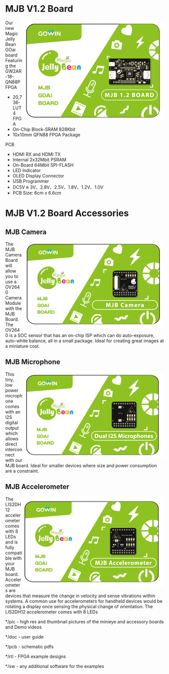 # MJB V1.2 Board

<img src="pic/MJB V1.2 Pic.jpg" align="right" width= "450">

Our new Magic Jelly Bean GOai board Featuring the GW2AR-18-QN88P FPGA

* 20,736-LUT4 FPGA
* On-Chip Block-SRAM 828Kbit
* 10x10mm QFN88 FPGA Package

PCB
* HDMI RX and HDMI TX
* Internal 2x32Mbit PSRAM
* On-Board 64Mbit SPI-FLASH
* LED Indicator
* OLED Display Connector
* USB Programmer
* DC5V è 3V、2.8V、2.5V、1.8V、1.2V、1.0V
* PCB Size: 6cm x 6.6cm

# MJB V1.2 Board Accessories

## MJB Camera 

<img src="pic/MJB-Cam.jpg" align="right" width= "450">

The MJB Camera Board will allow you to use a OV2640 Camera Module with the MJB Board. The OV2640 is a SOC sensor that has an on-chip ISP which can do auto-exposure, auto-white balance, all in a small package. Ideal for creating great images at a miniature cost.

## MJB Microphone

<img src="pic/MJB-Mic.jpg" align="right" width= "450">

This tiny, low power microphone comes with an I2S digital output which allows direct interconnect with our MJB board. Ideal for smaller devices where size and power consumption are a constraint.

## MJB Accelerometer

<img src="pic/MJB-Acce.jpg" align="right" width= "450">

The LIS2DH12 accelerometer comes with 8 LEDs and is fully compatible with your MJB board. Accelerometers are devices that measure the change in velocity and sense vibrations within systems. A common use for accelerometers for handheld devices would be rotating a display once sensing the physical change of orientation. The LIS2DH12 accelerometer comes with 8 LEDs

*/pic - high res and thumbnail pictures of the minieye and accessory boards and Demo videos

*/doc - user guide

*/pcb - schematic pdfs

*/rtl - FPGA example designs

*/sw - any additional software for the examples
